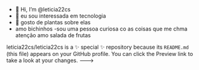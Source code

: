 - 👋 Hi, I’m @leticia22cs
- 👀 eu sou interessada em tecnologia
- 🌱 gosto de plantas sobre elas
- amo bichinhos
-sou uma pessoa curiosa co as coisas que me chma atenção
amo salada de frutas

leticia22cs/leticia22cs is a ✨ special ✨ repository because its `README.md` (this file) appears on your GitHub profile.
You can click the Preview link to take a look at your changes.
--->

